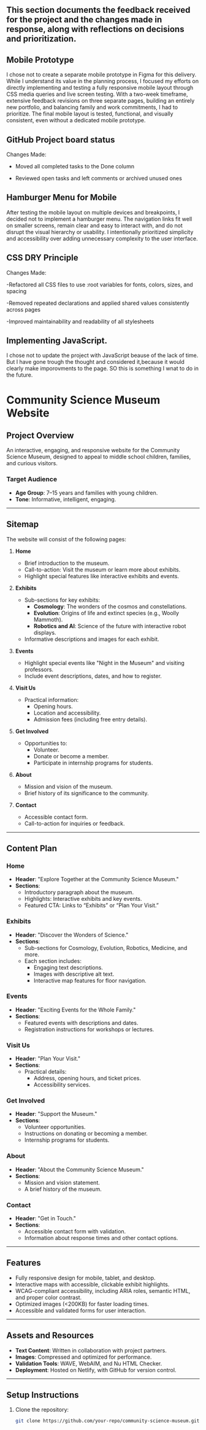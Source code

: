 ## This section documents the feedback received for the project and the changes made in response, along with reflections on decisions and prioritization.

## Mobile Prototype
I chose not to create a separate mobile prototype in Figma for this delivery. While I understand its value in the planning process, I focused my efforts on directly implementing and testing a fully responsive mobile layout through CSS media queries and live screen testing. With a two-week timeframe, extensive feedback revisions on three separate pages, building an entirely new portfolio, and balancing family and work commitments, I had to prioritize. The final mobile layout is tested, functional, and visually consistent, even without a dedicated mobile prototype.


## GitHub Project board status
Changes Made:
- Moved all completed tasks to the Done column

- Reviewed open tasks and left comments or archived unused ones


## Hamburger Menu for Mobile
After testing the mobile layout on multiple devices and breakpoints, I decided not to implement a hamburger menu. The navigation links fit well on smaller screens, remain clear and easy to interact with, and do not disrupt the visual hierarchy or usability. I intentionally prioritized simplicity and accessibility over adding unnecessary complexity to the user interface.

## CSS DRY Principle

Changes Made:

-Refactored all CSS files to use :root variables for fonts, colors, sizes, and spacing

-Removed repeated declarations and applied shared values consistently across pages

-Improved maintainability and readability of all stylesheets

## Implementing JavaScript.

I chose not to update the project with JavaScript beause of the lack of time. But I have gone trough the thought and considered it,because it would clearly make imporovments to the page. SO this is something I wnat to do in the future. 


# Community Science Museum Website

## Project Overview
An interactive, engaging, and responsive website for the Community Science Museum, designed to appeal to middle school children, families, and curious visitors.

### Target Audience
- **Age Group**: 7–15 years and families with young children.
- **Tone**: Informative, intelligent, engaging.

---

## Sitemap
The website will consist of the following pages:

1. **Home**
   - Brief introduction to the museum.
   - Call-to-action: Visit the museum or learn more about exhibits.
   - Highlight special features like interactive exhibits and events.

2. **Exhibits**
   - Sub-sections for key exhibits:
     - **Cosmology**: The wonders of the cosmos and constellations.
     - **Evolution**: Origins of life and extinct species (e.g., Woolly Mammoth).
     - **Robotics and AI**: Science of the future with interactive robot displays.
   - Informative descriptions and images for each exhibit.

3. **Events**
   - Highlight special events like "Night in the Museum" and visiting professors.
   - Include event descriptions, dates, and how to register.

4. **Visit Us**
   - Practical information:
     - Opening hours.
     - Location and accessibility.
     - Admission fees (including free entry details).

5. **Get Involved**
   - Opportunities to:
     - Volunteer.
     - Donate or become a member.
     - Participate in internship programs for students.

6. **About**
   - Mission and vision of the museum.
   - Brief history of its significance to the community.

7. **Contact**
   - Accessible contact form.
   - Call-to-action for inquiries or feedback.

---

## Content Plan

### Home
- **Header**: "Explore Together at the Community Science Museum."
- **Sections**:
  - Introductory paragraph about the museum.
  - Highlights: Interactive exhibits and key events.
  - Featured CTA: Links to “Exhibits” or “Plan Your Visit.”

### Exhibits
- **Header**: "Discover the Wonders of Science."
- **Sections**:
  - Sub-sections for Cosmology, Evolution, Robotics, Medicine, and more.
  - Each section includes:
    - Engaging text descriptions.
    - Images with descriptive alt text.
    - Interactive map features for floor navigation.

### Events
- **Header**: "Exciting Events for the Whole Family."
- **Sections**:
  - Featured events with descriptions and dates.
  - Registration instructions for workshops or lectures.

### Visit Us
- **Header**: "Plan Your Visit."
- **Sections**:
  - Practical details:
    - Address, opening hours, and ticket prices.
    - Accessibility services.

### Get Involved
- **Header**: "Support the Museum."
- **Sections**:
  - Volunteer opportunities.
  - Instructions on donating or becoming a member.
  - Internship programs for students.

### About
- **Header**: "About the Community Science Museum."
- **Sections**:
  - Mission and vision statement.
  - A brief history of the museum.

### Contact
- **Header**: "Get in Touch."
- **Sections**:
  - Accessible contact form with validation.
  - Information about response times and other contact options.

---

## Features
- Fully responsive design for mobile, tablet, and desktop.
- Interactive maps with accessible, clickable exhibit highlights.
- WCAG-compliant accessibility, including ARIA roles, semantic HTML, and proper color contrast.
- Optimized images (<200KB) for faster loading times.
- Accessible and validated forms for user interaction.

---

## Assets and Resources
- **Text Content**: Written in collaboration with project partners.
- **Images**: Compressed and optimized for performance.
- **Validation Tools**: WAVE, WebAIM, and Nu HTML Checker.
- **Deployment**: Hosted on Netlify, with GitHub for version control.

---

## Setup Instructions
1. Clone the repository:
   ```bash
   git clone https://github.com/your-repo/community-science-museum.git
